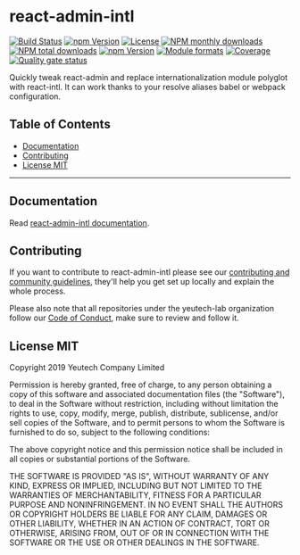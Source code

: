 # react-admin-intl

[![Build Status](https://travis-ci.org/yeutech-lab/react-admin-intl.svg?branch=master)](https://travis-ci.org/yeutech-lab/react-admin-intl)
[![npm Version](https://img.shields.io/npm/v/@yeutech-lab/react-admin-intl.svg?style=flat)](https://www.npmjs.com/package/@yeutech-lab/react-admin-intl)
[![License](https://img.shields.io/npm/l/@yeutech-lab/react-admin-intl.svg?style=flat)](https://www.npmjs.com/package/@yeutech-lab/react-admin-intl)
[![NPM monthly downloads](https://img.shields.io/npm/dm/@yeutech-lab/react-admin-intl.svg?style=flat)](https://npmjs.org/package/@yeutech-lab/react-admin-intl)
[![NPM total downloads](https://img.shields.io/npm/dt/@yeutech-lab/react-admin-intl.svg?style=flat)](https://npmjs.org/package/@yeutech-lab/react-admin-intl)
[![npm Version](https://img.shields.io/node/v/@yeutech-lab/react-admin-intl.svg?style=flat)](https://www.npmjs.com/package/@yeutech-lab/react-admin-intl)
[![Module formats](https://img.shields.io/badge/module%20formats-umd%2C%20cjs%2C%20esm-green.svg?style=flat)](https://www.npmjs.com/package/@yeutech-lab/react-admin-intl)
[![Coverage](https://sonarcloud.io/api/project_badges/measure?project=com.github.yeutech-lab.react-admin-intl&metric=coverage)](https://sonarcloud.io/dashboard?id=com.github.yeutech-lab.react-admin-intl) [![Quality gate status](https://sonarcloud.io/api/project_badges/measure?project=com.github.yeutech-lab.react-admin-intl&metric=alert_status)](https://sonarcloud.io/dashboard?id=com.github.yeutech-lab.react-admin-intl)


Quickly tweak react-admin and replace internationalization module polyglot with react-intl. It can work thanks to your resolve aliases babel or webpack configuration.


## Table of Contents

  - [Documentation](#documentation)
  - [Contributing](#contributing)
  - [License MIT](#license-mit)

---

## Documentation

Read [react-admin-intl documentation](https://yeutech-lab.github.io/react-admin-intl).


## Contributing

If you want to contribute to react-admin-intl please see our [contributing and community guidelines](https://github.com/yeutech-lab/react-admin-intl/blob/master/.github/CONTRIBUTING.md), they\'ll help you get set up locally and explain the whole process.

Please also note that all repositories under the yeutech-lab organization follow our [Code of Conduct](https://github.com/yeutech-lab/react-admin-intl/blob/master/CODE_OF_CONDUCT.md), make sure to review and follow it.

## License MIT

Copyright 2019 Yeutech Company Limited

Permission is hereby granted, free of charge, to any person obtaining a copy of this software and associated documentation files (the "Software"), to deal in the Software without restriction, including without limitation the rights to use, copy, modify, merge, publish, distribute, sublicense, and/or sell copies of the Software, and to permit persons to whom the Software is furnished to do so, subject to the following conditions:

The above copyright notice and this permission notice shall be included in all copies or substantial portions of the Software.

THE SOFTWARE IS PROVIDED "AS IS", WITHOUT WARRANTY OF ANY KIND, EXPRESS OR IMPLIED, INCLUDING BUT NOT LIMITED TO THE WARRANTIES OF MERCHANTABILITY, FITNESS FOR A PARTICULAR PURPOSE AND NONINFRINGEMENT. IN NO EVENT SHALL THE AUTHORS OR COPYRIGHT HOLDERS BE LIABLE FOR ANY CLAIM, DAMAGES OR OTHER LIABILITY, WHETHER IN AN ACTION OF CONTRACT, TORT OR OTHERWISE, ARISING FROM, OUT OF OR IN CONNECTION WITH THE SOFTWARE OR THE USE OR OTHER DEALINGS IN THE SOFTWARE.

